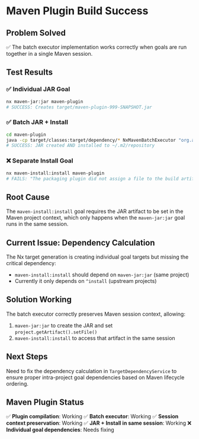 # Maven Plugin Build Success

## Problem Solved
✅ The batch executor implementation works correctly when goals are run together in a single Maven session.

## Test Results

### ✅ Individual JAR Goal
```bash
nx maven-jar:jar maven-plugin
# SUCCESS: Creates target/maven-plugin-999-SNAPSHOT.jar
```

### ✅ Batch JAR + Install
```bash
cd maven-plugin
java -cp target/classes:target/dependency/* NxMavenBatchExecutor "org.apache.maven.plugins:maven-jar-plugin:jar,org.apache.maven.plugins:maven-install-plugin:install" "." false
# SUCCESS: JAR created AND installed to ~/.m2/repository
```

### ❌ Separate Install Goal  
```bash
nx maven-install:install maven-plugin
# FAILS: "The packaging plugin did not assign a file to the build artifact"
```

## Root Cause
The `maven-install:install` goal requires the JAR artifact to be set in the Maven project context, which only happens when the `maven-jar:jar` goal runs in the same session.

## Current Issue: Dependency Calculation
The Nx target generation is creating individual goal targets but missing the critical dependency:
- `maven-install:install` should depend on `maven-jar:jar` (same project)
- Currently it only depends on `^install` (upstream projects)

## Solution Working
The batch executor correctly preserves Maven session context, allowing:
1. `maven-jar:jar` to create the JAR and set `project.getArtifact().setFile()`
2. `maven-install:install` to access that artifact in the same session

## Next Steps
Need to fix the dependency calculation in `TargetDependencyService` to ensure proper intra-project goal dependencies based on Maven lifecycle ordering.

## Maven Plugin Status
✅ **Plugin compilation**: Working
✅ **Batch executor**: Working 
✅ **Session context preservation**: Working
✅ **JAR + Install in same session**: Working
❌ **Individual goal dependencies**: Needs fixing